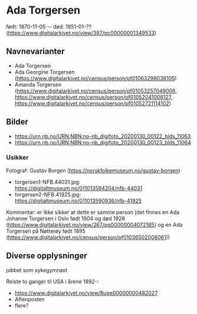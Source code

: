 # Ada Torgersen

født: 1870-11-05 -- død: 1951-01-?? (https://www.digitalarkivet.no/view/387/pc00000001349533) 

## Navnevarianter
- Ada Torgersen
- Ada Georgine Torgersen (https://www.digitalarkivet.no/census/person/pf01063298038105)
- Amanda Torgersen (https://www.digitalarkivet.no/census/person/pf01053257049006, https://www.digitalarkivet.no/census/person/pf01052041008127, https://www.digitalarkivet.no/census/person/pf01052721114102)

## Bilder
- https://urn.nb.no/URN:NBN:no-nb_digifoto_20200130_00122_blds_11063
- https://urn.nb.no/URN:NBN:no-nb_digifoto_20200130_00123_blds_11064

### Usikker
Fotograf: Gustav Borgen (https://norskfolkemuseum.no/gustav-borgen)
- torgersen1-NFB.44031.jpg: https://digitaltmuseum.no/011013594204/nfb-44031
- torgersen2-NFB.41925.jpg: https://digitaltmuseum.no/011013590936/nfb-41925

Kommentar: er ikke sikker at dette er samme person (det finnes en Ada Johanne Torgersen i Oslo født 1904 og død 1928 (https://www.digitalarkivet.no/view/267/pg00000004072185) og en Ada Torgersen på Nøtterøy født 1895 (https://www.digitalarkivet.no/census/person/pf01036502006061))

## Diverse opplysninger
jobbet som sykegymnast

Reiste to ganger til USA i årene 1892-:
- https://www.digitalarkivet.no/view/8upe00000000482027
- Aftenposten
- flere?
